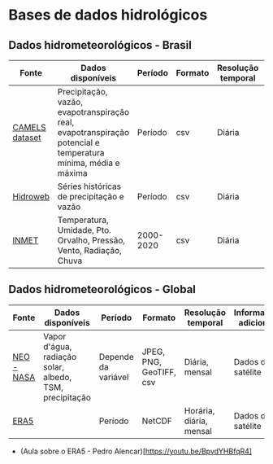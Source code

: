 # Bases de dados hidrológicos
## Dados hidrometeorológicos - Brasil

| Fonte| Dados disponíveis | Período | Formato | Resolução temporal | Informações adicionais |
|---|---|---|---|---|---|
| [CAMELS dataset](https://zenodo.org/record/3964745#.X0kNr8hKg2w) | Precipitação, vazão, evapotranspiração real, evapotranspiração potencial e temperatura mínima, média e máxima | Período | csv | Diária | |
| [Hidroweb](http://www.snirh.gov.br/hidroweb/) | Séries históricas de precipitação e vazão | Período | csv | Diária | Estações convencionais |
| [INMET](https://portal.inmet.gov.br/dadoshistoricos) | Temperatura, Umidade, Pto. Orvalho, Pressão, Vento, Radiação, Chuva | 2000-2020 | csv | Diária | Estações automáticas |
 
 ## Dados hidrometeorológicos - Global
 
 | Fonte| Dados disponíveis | Período | Formato | Resolução temporal | Informações adicionais |
|---|---|---|---|---|---|
| [NEO - NASA](https://neo.sci.gsfc.nasa.gov/) | Vapor d'água, radiação solar, albedo, TSM, precipitação | Depende da variável | JPEG, PNG, GeoTIFF, csv | Diária, mensal | Dados de satélite |
| [ERA5](https://www.ecmwf.int/en/forecasts/datasets/reanalysis-datasets/era5) | | Período | NetCDF | Horária, diária, mensal | Dados de satélite |

- (Aula sobre o ERA5 - Pedro Alencar)[https://youtu.be/BpvdYHBfqR4]
